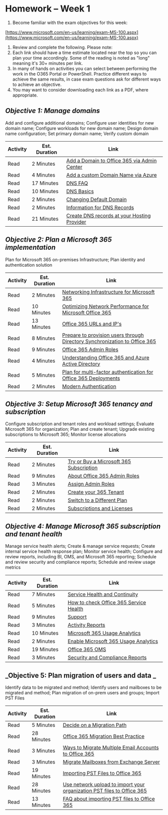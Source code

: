 # Homework – Week 1

1. Become familiar with the exam objectives for this week:

 [https://www.microsoft.com/en-us/learning/exam-MS-100.aspx](https://www.microsoft.com/en-us/learning/exam-MS-100.aspx)

1. Review and complete the following.  Please note:
  1. Each link should have a time estimate located near the top so you can plan your time accordingly.  Some of the reading is noted as &quot;long&quot; meaning it&#39;s 30+ minutes per link.
  2. In many of hands on activities you can select between performing the work in the O365 Portal or PowerShell.  Practice different ways to achieve the same results, in case exam questions ask for different ways to achieve an objective.
  3. You may want to consider downloading each link as a PDF, where appropriate.

## _Objective 1: Manage domains_

Add and configure additional domains; Configure user identities for new domain name; Configure workloads for new domain name; Design domain name configuration; Set primary domain name; Verify custom domain

| **Activity** | **Est. Duration** | **Link** |
| --- | --- | --- |
| Read | 2 Minutes | [Add a Domain to Office 365 via Admin Center](https://docs.microsoft.com/en-us/office365/admin/setup/add-domain?view=o365-worldwide) |
| Read | 4 Minutes | [Add a custom Domain Name via Azure](https://docs.microsoft.com/en-us/azure/active-directory/fundamentals/add-custom-domain) |
| Read | 17 Minutes | [DNS FAQ](https://docs.microsoft.com/en-us/office365/admin/setup/domains-faq?view=o365-worldwide) |
| Read | 10 Minutes | [DNS Basics](https://docs.microsoft.com/en-au/office365/admin/get-help-with-domains/dns-basics?view=o365-worldwide) |
| Read | 2 Minutes | [Changing Default Domain](https://docs.microsoft.com/en-us/office365/admin/setup/domains-faq?view=o365-worldwide#how-do-i-change-the-default-domain-in-office-365) |
| Read | 2 Minutes | [Information for DNS Records](https://docs.microsoft.com/en-au/office365/admin/get-help-with-domains/information-for-dns-records?view=o365-worldwide) |
| Read | 21 Minutes | [Create DNS records at your Hosting Provider](https://docs.microsoft.com/en-au/office365/admin/get-help-with-domains/create-dns-records-at-any-dns-hosting-provider?view=o365-worldwide) |

## _Objective 2: Plan a Microsoft 365 implementation_

Plan for Microsoft 365 on-premises Infrastructure; Plan identity and authentication solution

| **Activity** | **Est. Duration** | **Link** |
| --- | --- | --- |
| Read | 2 Minutes | [Networking Infrastructure for Microsoft 365](https://docs.microsoft.com/en-us/microsoft-365/enterprise/networking-infrastructure) |
| Read | 10 Minutes | [Optimizing Network Performance for Microsoft Office 365](https://www.microsoft.com/itshowcase/Article/Content/631/Optimizing-network-performance-for-Microsoft-Office-365) |
| Read | 13 Minutes | [Office 365 URLs and IP&#39;s](https://docs.microsoft.com/en-us/office365/enterprise/urls-and-ip-address-ranges) |
| Read | 8 Minutes | [Prepare to provision users through Directory Synchronization to Office 365](https://docs.microsoft.com/en-us/office365/enterprise/prepare-for-directory-synchronization) |
| Read | 9 Minutes | [Office 365 Admin Roles](https://docs.microsoft.com/en-us/office365/admin/add-users/about-admin-roles?view=o365-worldwide) |
| Read | 4 Minutes | [Understanding Office 365 and Azure Active Directory](https://docs.microsoft.com/en-us/office365/enterprise/about-office-365-identity) |
| Read | 5 Minutes | [Plan for multi-factor authentication for Office 365 Deployments](https://docs.microsoft.com/en-gb/office365/admin/security-and-compliance/multi-factor-authentication-plan?view=o365-worldwide) |
| Read | 2 Minutes | [Modern Authentication](https://docs.microsoft.com/en-us/office365/enterprise/office-365-client-support-modern-authentication) |

## _Objective 3: Setup Microsoft 365 tenancy and subscription_

Configure subscription and tenant roles and workload settings; Evaluate Microsoft 365 for organization; Plan and create tenant; Upgrade existing subscriptions to Microsoft 365; Monitor license allocations

| **Activity** | **Est. Duration** | **Link** |
| --- | --- | --- |
| Read | 2 Minutes | [Try or Buy a Microsoft 365 Subscription](https://docs.microsoft.com/en-us/office365/admin/try-or-buy-microsoft-365?view=o365-worldwide) |
| Read | 9 Minutes | [About Office 365 Admin Roles](https://docs.microsoft.com/en-us/office365/admin/add-users/about-admin-roles?view=o365-worldwide) |
| Read | 3 Minutes | [Assign Admin Roles](https://docs.microsoft.com/en-us/office365/admin/add-users/assign-admin-roles?view=o365-worldwide) |
| Read | 2 Minutes | [Create your 365 Tenant](https://docs.microsoft.com/en-us/microsoft-365/education/deploy/create-your-office-365-tenant) |
| Read | 2 Minutes | [Switch to a Different Plan](https://docs.microsoft.com/en-us/office365/admin/subscriptions-and-billing/switch-to-a-different-plan?view=o365-worldwide) |
| Read | 2 Minutes | [Subscriptions and Licenses](https://docs.microsoft.com/en-us/office365/admin/subscriptions-and-billing/subscriptions-and-licenses?view=o365-worldwide) |

## _Objective 4: Manage Microsoft 365 subscription and tenant health_

Manage service health alerts; Create &amp; manage service requests; Create internal service health response plan; Monitor service health; Configure and review reports, including BI, OMS, and Microsoft 365 reporting; Schedule and review security and compliance reports; Schedule and review usage metrics

| **Activity** | **Est. Duration** | **Link** |
| --- | --- | --- |
| Read | 7 Minutes | [Service Health and Continuity](https://docs.microsoft.com/en-us/office365/servicedescriptions/office-365-platform-service-description/service-health-and-continuity) |
| Read | 5 Minutes | [How to check Office 365 Service Health](https://docs.microsoft.com/en-gb/office365/enterprise/view-service-health) |
| Read | 9 Minutes | [Support](https://docs.microsoft.com/en-us/office365/servicedescriptions/office-365-platform-service-description/support) |
| Read | 3 Minutes | [Activity Reports](https://docs.microsoft.com/en-us/office365/admin/activity-reports/activity-reports?view=o365-worldwide) |
| Read | 10 Minutes | [Microsoft 365 Usage Analytics](https://docs.microsoft.com/en-gb/office365/admin/usage-analytics/usage-analytics?view=o365-worldwide) |
| Read | 2 Minutes | [Enable Microsoft 365 Usage Analytics](https://docs.microsoft.com/en-gb/office365/admin/usage-analytics/enable-usage-analytics?view=o365-worldwide) |
| Read | 19 Minutes | [Office 365 OMS](https://docs.microsoft.com/en-us/azure/azure-monitor/insights/solution-office-365) |
| Read | 3 Minutes | [Security and Compliance Reports](https://docs.microsoft.com/en-us/office365/securitycompliance/reports-in-security-and-compliance) |

## _Objective 5: Plan migration of users and data _

Identify data to be migrated and method; Identify users and mailboxes to be migrated and method; Plan migration of on-prem users and groups; Import PST Files

| **Activity** | **Est. Duration** | **Link** |
| --- | --- | --- |
| Read | 5 Minutes | [Decide on a Migration Path](https://docs.microsoft.com/en-us/exchange/mailbox-migration/decide-on-a-migration-path) |
| Read | 28 Minutes | [Office 365 Migration Best Practice](https://docs.microsoft.com/en-us/exchange/mailbox-migration/office-365-migration-best-practices) |
| Read | 3 Minutes | [Ways to Migrate Multiple Email Accounts to Office 365](https://docs.microsoft.com/en-us/exchange/mailbox-migration/mailbox-migration) |
| Read | 3 Minutes | [Migrate Mailboxes from Exchange Server](https://docs.microsoft.com/en-us/exchange/mailbox-migration/mailbox-migration#StagedorCutover) |
| Read | 19 Minutes | [Importing PST Files to Office 365](https://docs.microsoft.com/en-us/office365/securitycompliance/importing-pst-files-to-office-365) |
| Read | 28 Minutes | [Use network upload to import your organization PST files to Office 365](https://docs.microsoft.com/en-us/office365/securitycompliance/use-network-upload-to-import-pst-files) |
| Read | 13 Minutes | [FAQ about importing PST files to Office 365](https://docs.microsoft.com/en-us/office365/securitycompliance/faqimporting-pst-files-to-office-365) |
